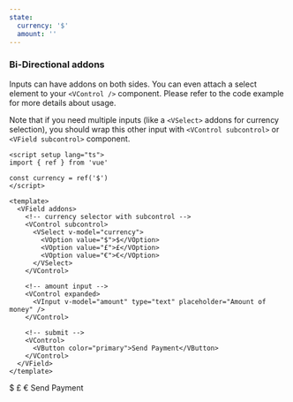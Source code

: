 ```yaml
---
state:
  currency: '$'
  amount: ''
---
```


### Bi-Directional addons

Inputs can have addons on both sides. You can even attach a select element
to your `<VControl />` component. Please refer to the code example
for more details about usage.

Note that if you need multiple inputs
(like a `<VSelect>` addons for currency selection),
you should wrap this other input with `<VControl subcontrol>` or
`<VField subcontrol>` component.

<!--code-->

```vue
<script setup lang="ts">
import { ref } from 'vue'

const currency = ref('$')
</script>

<template>
  <VField addons>
    <!-- currency selector with subcontrol -->
    <VControl subcontrol>
      <VSelect v-model="currency">
        <VOption value="$">$</VOption>
        <VOption value="£">£</VOption>
        <VOption value="€">€</VOption>
      </VSelect>
    </VControl>

    <!-- amount input -->
    <VControl expanded>
      <VInput v-model="amount" type="text" placeholder="Amount of money" />
    </VControl>

    <!-- submit -->
    <VControl>
      <VButton color="primary">Send Payment</VButton>
    </VControl>
  </VField>
</template>
```

<!--/code-->

<!--example-->

<VField addons>
  <VControl subcontrol>
    <VSelect v-model="frontmatter.state.currency">
      <VOption value="$">$</VOption>
      <VOption value="£">£</VOption>
      <VOption value="€">€</VOption>
    </VSelect>
  </VControl>
  <VControl expanded>
    <VInput v-model="frontmatter.state.amount" type="text" placeholder="Amount of money" />
  </VControl>
  <VControl>
    <VButton color="primary">Send Payment</VButton>
  </VControl>
</VField>

<!--/example-->
